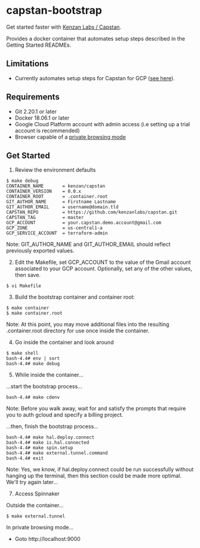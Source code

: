 # capstan-bootstrap

Get started faster with [Kenzan Labs / Capstan](https://github.com/kenzanlabs/capstan).

Provides a docker container that automates setup steps described in the Getting Started READMEs.

## Limitations

* Currently automates setup steps for Capstan for GCP ([see here](https://github.com/kenzanlabs/capstan/tree/master/gcp)).

## Requirements

* Git 2.20.1 or later
* Docker 18.06.1 or later
* Google Cloud Platform account with admin access (i.e setting up a trial account is recommended)
* Browser capable of a [private browsing mode](https://www.howtogeek.com/269265/how-to-enable-private-browsing-on-any-web-browser/)

## Get Started

1. Review the environment defaults

```
$ make debug
CONTAINER_NAME       = kenzan/capstan
CONTAINER_VERSION    = 0.0.x
CONTAINER_ROOT       = .container.root
GIT_AUTHOR_NAME      = Firstname Lastname
GIT_AUTHOR_EMAIL     = username@domain.tld
CAPSTAN_REPO         = https://github.com/kenzanlabs/capstan.git
CAPSTAN_TAG          = master
GCP_ACCOUNT          = your.capstan.demo.account@gmail.com
GCP_ZONE             = us-central1-a
GCP_SERVICE_ACCOUNT  = terraform-admin
```
Note: GIT_AUTHOR_NAME and GIT_AUTHOR_EMAIL should reflect previously exported values.

2. Edit the Makefile, set GCP_ACCOUNT to the value of the Gmail account associated to your GCP account. Optionally, set any of the other values, then save.

```
$ vi Makefile
```

3. Build the bootstrap container and container root:

```
$ make container
$ make container.root
```

Note: At this point, you may move additional files into the resulting .container.root directory for use once inside the container.

4. Go inside the container and look around

```
$ make shell
bash-4.4# env | sort
bash-4.4# make debug
```

5. While inside the container...

...start the bootstrap process...

```
bash-4.4# make cdenv
```

Note: Before you walk away, wait for and satisfy the prompts that require you to auth gcloud and specify a billing project.

...then, finish the bootstrap process...

```
bash-4.4# make hal.deploy.connect
bash-4.4# make is.hal.connected
bash-4.4# make spin.setup
bash-4.4# make external.tunnel.command
bash-4.4# exit
```

Note: Yes, we know, if hal.deploy.connect could be run successfully without hanging up the terminal, then this section could be made more optimal. We'll try again later...

7. Access Spinnaker

Outside the container...

```
$ make external.tunnel
```

In private browsing mode...

* Goto http://localhost:9000

